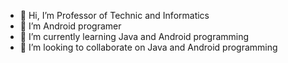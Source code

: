 - 👋 Hi, I’m Professor of Technic and Informatics
- 👀 I’m Android programer
- 🌱 I’m currently learning Java and Android programming 
- 💞️ I’m looking to collaborate on Java and Android programming 

<!---
Profesor100posto/Profesor100posto is a ✨ special ✨ repository because its `README.md` (this file) appears on your GitHub profile.
You can click the Preview link to take a look at your changes.
--->
